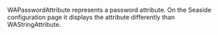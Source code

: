 WAPasswordAttribute represents a password attribute. On the Seaside configuration page it displays the attribute differently than WAStringAttribute.
